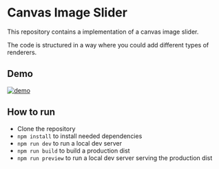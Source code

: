 # Canvas Image Slider

This repository contains a implementation of a canvas image slider.

The code is structured in a way where you could add different types of renderers.

## Demo

[![demo](https://img.youtube.com/vi/4bkVBE5Yyyk/maxresdefault.jpg)](https://youtu.be/4bkVBE5Yyyk)

## How to run
- Clone the repository
- `npm install` to install needed dependencies
- `npm run dev` to run a local dev server
- `npm run build` to build a production dist
- `npm run preview` to run a local dev server serving the production dist
